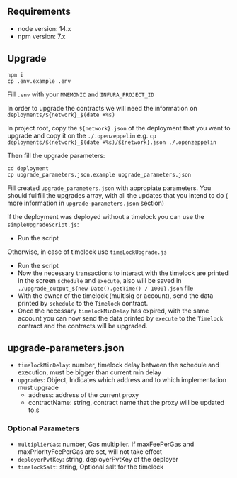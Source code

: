 ## Requirements

- node version: 14.x
- npm version: 7.x

## Upgrade

```
npm i
cp .env.example .env
```

Fill `.env` with your `MNEMONIC` and `INFURA_PROJECT_ID`

In order to upgrade the contracts we will need the information on `deployments/${network}_$(date +%s)`

In project root, copy the `${network}.json` of the deployment that you want to upgrade and copy it on the `./.openzeppelin`
e.g. `cp deployments/${network}_$(date +%s)/${network}.json ./.openzeppelin`

Then fill the upgrade parameters:

```
cd deployment
cp upgrade_parameters.json.example upgrade_parameters.json
```

Fill created `upgrade_parameters.json` with appropiate parameters.
You should fullfill the upgrades array, with all the updates that you intend to do ( more information in `upgrade-parameters.json` section)

if the deployment was deployed without a timelock you can use the `simpleUpgradeScript.js`:

- Run the script

Otherwise, in case of timelock use `timeLockUpgrade.js`

- Run the script
- Now the necessary transactions to interact with the timelock are printed in the screen `schedule` and `execute`, also will be saved in
  `./upgrade_output_${new Date().getTime() / 1000}.json` file
- With the owner of the timelock (multisig or account), send the data printed by `schedule` to the `Timelock` contract.
- Once the necessary `timelockMinDelay` has expired, with the same account you can now send the data printed by `execute` to the `Timelock` contract and the contracts will be upgraded.

## upgrade-parameters.json

- `timelockMinDelay`: number, timelock delay between the schedule and execution, must be bigger than current min delay
- `upgrades`: Object, Indicates which address and to which implementation must upgrade
  - address: address of the current proxy
  - contractName: string, contract name that the proxy will be updated to.s

### Optional Parameters

- `multiplierGas`: number, Gas multiplier. If maxFeePerGas and maxPriorityFeePerGas are set, will not take effect
- `deployerPvtKey`: string, deployerPvtKey of the deployer
- `timelockSalt`: string, Optional salt for the timelock
